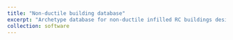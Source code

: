 ```yaml
---
title: "Non-ductile building database"
excerpt: "Archetype database for non-ductile infilled RC buildings designed to different standards"
collection: software
---
```

